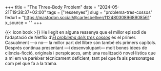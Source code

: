 +++
title = "The Three-Body Problem"
date = "2024-05-21T19:38:37+02:00"
tags = ["ressenyes"]
slug = "problema-tres-cossos"
fedurl = "https://mastodon.social/@carlesbellver/112480308968908561"
x_source = ""
+++

{{< icon book >}} He llegit en alguna ressenya que el millor episodi de l’adaptació de Netflix d’[*El problema dels tres cossos*](https://en.wikipedia.org/wiki/The_Three-Body_Problem_(novel)) és el primer. Casualment —o no— la millor part del llibre són també els primers capítols. Després continua presentant —i desenvolupant— molt bones idees de ciència-ficció, originals i perspicaces, amb una realització novel·lística que a mi em va parèixer tècnicament deficient, tant pel que fa als personatges com pel que fa a la trama.